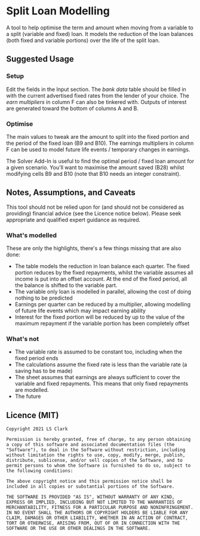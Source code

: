 # Split Loan Modelling

A tool to help optimise the term and amount when moving from a variable to a split (variable and fixed) loan. It models the reduction of the loan balances (both fixed and variable portions) over the life of the split loan.

## Suggested Usage

### Setup

Edit the fields in the Input section. The _bank data_ table should be filled in with the current advertised fixed rates from the lender of your choice. The _earn multipliers_ in column F can also be tinkered with. Outputs of interest are generated toward the bottom of columns A and B.

### Optimise
The main values to tweak are the amount to split into the fixed portion and the period of the fixed loan (B9 and B10). The earnings multipliers in column F can be used to model future life events / temporary changes in earnings.

The Solver Add-In is useful to find the optimal period / fixed loan amount for a given scenario. You'll want to maximise the amount saved (B28) whilst modifying cells B9 and B10 (note that B10 needs an integer constraint).

## Notes, Assumptions, and Caveats

This tool should not be relied upon for (and should not be considered as providing) financial advice (see the Licence notice below). Please seek appropriate and qualified expert guidance as required.

### What's modelled

These are only the highlights, there's a few things missing that are also done:
- The table models the reduction in loan balance each quarter. The fixed portion reduces by the fixed repayments, whilst the variable assumes all income is put into an offset account. At the end of the fixed period, all the balance is shifted to the variable part.
- The variable only loan is modelled in parallel, allowing the cost of doing nothing to be predicted
- Earnings per quarter can be reduced by a multiplier, allowing modelling of future life events which may impact earning ability
- Interest for the fixed portion will be reduced by up to the value of the maximum repayment if the variable portion has been completely offset 

### What's not

- The variable rate is assumed to be constant too, including when the fixed period ends
- The calculations assume the fixed rate is less than the variable rate (a saving has to be made)
- The sheet assumes that earnings are always sufficient to cover the variable and fixed repayments. This means that only fixed repayments are modelled.
- The future

## Licence (MIT)
````
Copyright 2021 LS Clark

Permission is hereby granted, free of charge, to any person obtaining a copy of this software and associated documentation files (the "Software"), to deal in the Software without restriction, including without limitation the rights to use, copy, modify, merge, publish, distribute, sublicense, and/or sell copies of the Software, and to permit persons to whom the Software is furnished to do so, subject to the following conditions:

The above copyright notice and this permission notice shall be included in all copies or substantial portions of the Software.

THE SOFTWARE IS PROVIDED "AS IS", WITHOUT WARRANTY OF ANY KIND, EXPRESS OR IMPLIED, INCLUDING BUT NOT LIMITED TO THE WARRANTIES OF MERCHANTABILITY, FITNESS FOR A PARTICULAR PURPOSE AND NONINFRINGEMENT. IN NO EVENT SHALL THE AUTHORS OR COPYRIGHT HOLDERS BE LIABLE FOR ANY CLAIM, DAMAGES OR OTHER LIABILITY, WHETHER IN AN ACTION OF CONTRACT, TORT OR OTHERWISE, ARISING FROM, OUT OF OR IN CONNECTION WITH THE SOFTWARE OR THE USE OR OTHER DEALINGS IN THE SOFTWARE.
````